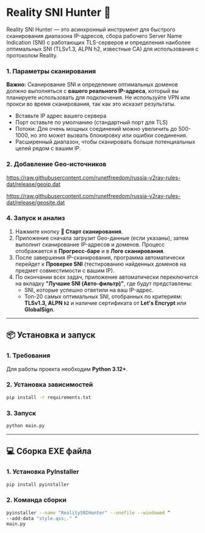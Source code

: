 # Reality SNI Hunter 🚀

Reality SNI Hunter — это асинхронный инструмент для быстрого сканирования диапазона IP-адресов, сбора рабочего Server Name Indication (SNI) с работающих TLS-серверов и определения наиболее оптимальных SNI (TLSv1.3, ALPN h2, известные CA) для использования с протоколом Reality.


### 1. Параметры сканирования

**Важно:** Сканирование SNI и определение оптимальных доменов должно выполняться с **вашего реального IP-адреса**, который вы планируете использовать для подключения. Не используйте VPN или прокси во время сканирования, так как это исказит результаты.

* Вставьте IP адрес вашего сервера
* Порт оставьте по умолчанию (стандартный порт для TLS)
* Потоки: Для очень мощных соединений можно увеличить до 500-1000, но это может вызвать блокировку или ошибки соединения.
* Расширенный диапазон, чтобы сканировать больше потенциальных целей рядом с вашим IP.


### 2. Добавление Geo-источников

https://raw.githubusercontent.com/runetfreedom/russia-v2ray-rules-dat/release/geoip.dat

https://raw.githubusercontent.com/runetfreedom/russia-v2ray-rules-dat/release/geosite.dat


### 4. Запуск и анализ

1.  Нажмите кнопку **🚀 Старт сканирования**.
2.  Приложение сначала загрузит Geo-данные (если указаны), затем выполнит сканирование IP-адресов и доменов. Процесс отображается в **Прогресс-баре** и в **Логе сканирования**.
3.  После завершения IP-сканирования, программа автоматически перейдет к **Проверке SNI** (тестированию найденных доменов на предмет совместимости с вашим IP).
4.  По окончании всех задач, приложение автоматически переключится на вкладку **"Лучшие SNI (Авто-фильтр)"**, где будут представлены:
    * SNI, которые успешно ответили на ваш IP-адрес.
    * Топ-20 самых оптимальных SNI, отобранных по критериям: **TLSv1.3, ALPN `h2`** и наличие сертификата от **Let's Encrypt** или **GlobalSign**.



***

## 📦 Установка и запуск

### 1. Требования

Для работы проекта необходим **Python 3.12+**.

### 2. Установка зависимостей

``` bash
pip install -r requirements.txt
```
### 3. Запуск

``` bash
python main.py
```


***

## 💻 Сборка EXE файла

### 1. Установка PyInstaller

``` bash
pip install pyinstaller
```

### 2. Команда сборки

``` bash
pyinstaller --name "RealitySNIHunter" --onefile --windowed ^
--add-data "style.qss;." ^
main.py
```